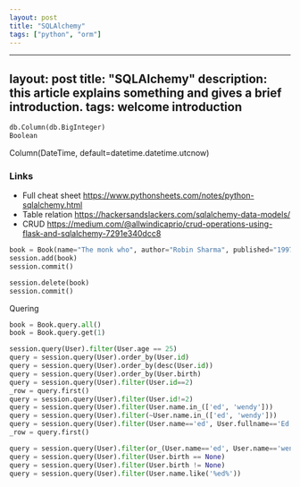 ```yaml
---
layout: post
title: "SQLAlchemy"
tags: ["python", "orm"]
---
```

---
layout: post
title:  "SQLAlchemy"
description: this article explains something and gives a brief introduction.
tags: welcome introduction
---


```py
db.Column(db.BigInteger)
Boolean
```

Column(DateTime, default=datetime.datetime.utcnow)

### Links

* Full cheat sheet https://www.pythonsheets.com/notes/python-sqlalchemy.html
* Table relation https://hackersandslackers.com/sqlalchemy-data-models/
* CRUD https://medium.com/@allwindicaprio/crud-operations-using-flask-and-sqlalchemy-7291e340dcc8


```py
book = Book(name="The monk who", author="Robin Sharma", published="1997-03-04")
session.add(book)
session.commit()

session.delete(book)
session.commit()
```

Quering

```python
book = Book.query.all()
book = Book.query.get(1)

session.query(User).filter(User.age == 25)
query = session.query(User).order_by(User.id)
query = session.query(User).order_by(desc(User.id))
query = session.query(User).order_by(User.birth)
query = session.query(User).filter(User.id==2)
_row = query.first()
query = session.query(User).filter(User.id!=2)
query = session.query(User).filter(User.name.in_(['ed', 'wendy']))
query = session.query(User).filter(~User.name.in_(['ed', 'wendy']))
query = session.query(User).filter(User.name=='ed', User.fullname=='Ed Jones')
_row = query.first()

query = session.query(User).filter(or_(User.name=='ed', User.name=='wendy'))
query = session.query(User).filter(User.birth == None)
query = session.query(User).filter(User.birth != None)
query = session.query(User).filter(User.name.like('%ed%'))
```

